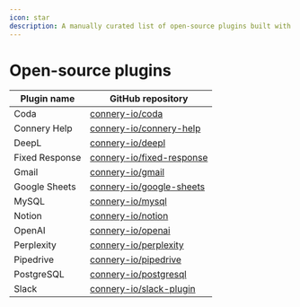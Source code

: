 ```yaml
---
icon: star
description: A manually curated list of open-source plugins built with Connery SDK.
---
```


# Open-source plugins

| Plugin name    | GitHub repository                                                         |
| -------------- | ------------------------------------------------------------------------- |
| Coda           | [connery-io/coda](https://github.com/connery-io/coda)                     |
| Connery Help   | [connery-io/connery-help](https://github.com/connery-io/connery-help)     |
| DeepL          | [connery-io/deepl](https://github.com/connery-io/deepl)                   |
| Fixed Response | [connery-io/fixed-response](https://github.com/connery-io/fixed-response) |
| Gmail          | [connery-io/gmail](https://github.com/connery-io/gmail)                   |
| Google Sheets  | [connery-io/google-sheets](https://github.com/connery-io/google-sheets)   |
| MySQL          | [connery-io/mysql](https://github.com/connery-io/mysql)                   |
| Notion         | [connery-io/notion](https://github.com/connery-io/notion)                 |
| OpenAI         | [connery-io/openai](https://github.com/connery-io/openai)                 |
| Perplexity     | [connery-io/perplexity](https://github.com/connery-io/perplexity)         |
| Pipedrive      | [connery-io/pipedrive](https://github.com/connery-io/pipedrive)           |
| PostgreSQL     | [connery-io/postgresql](https://github.com/connery-io/postgresql)         |
| Slack          | [connery-io/slack-plugin](https://github.com/connery-io/slack-plugin)     |

